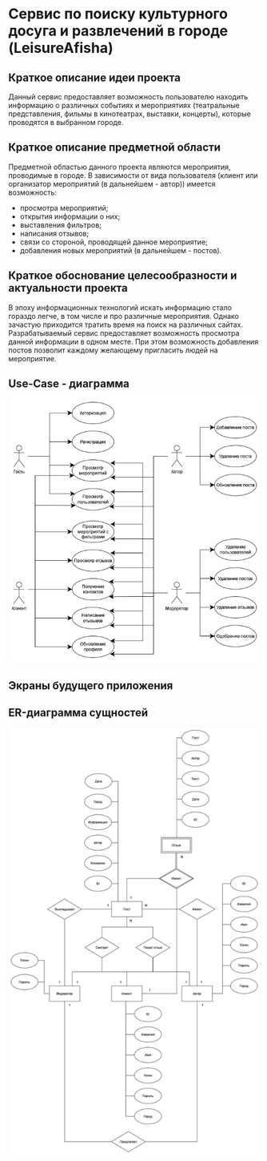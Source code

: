 # Сервис по поиску культурного досуга и развлечений в городе (LeisureAfisha)

## Краткое описание идеи проекта
Данный сервис предоставляет возможность пользователю находить информацию о различных событиях и мероприятиях (театральные представления, фильмы в кинотеатрах, выставки, концерты), которые проводятся в выбранном городе.

## Краткое описание предметной области
Предметной областью данного проекта являются мероприятия, проводимые в городе. В зависимости от вида пользователя (клиент или организатор мероприятий (в дальнейшем - автор)) имеется возможность:
- просмотра мероприятий;
- открытия информации о них;
- выставления фильтров;
- написания отзывов;
- связи со стороной, проводящей данное мероприятие;
- добавления новых мероприятий (в дальнейшем - постов).

## Краткое обоснование целесообразности и актуальности проекта
В эпоху информационных технологий искать информацию стало гораздо легче, в том числе и про различные мероприятия. Однако зачастую приходится тратить время на поиск на различных сайтах. Разрабатываемый сервис предоставляет возможность просмотра данной информации в одном месте. При этом возможность добавления постов позволит каждому желающему пригласить людей на мероприятие.

## Use-Case - диаграмма
![Use-Case диаграмма](inc/img/use_case.png)

## Экраны будущего приложения



## ER-диаграмма сущностей
![ER-диаграмма](inc/img/er.png)

